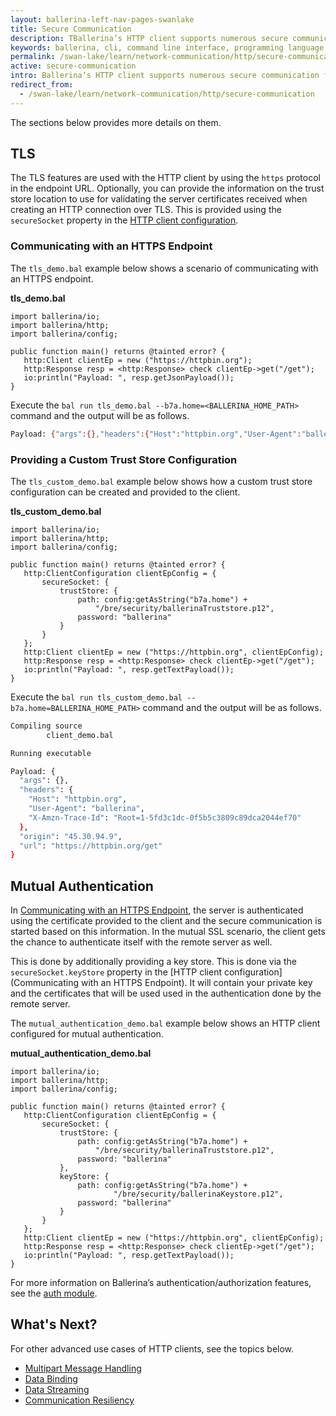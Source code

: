 ```yaml
---
layout: ballerina-left-nav-pages-swanlake
title: Secure Communication
description: TBallerina’s HTTP client supports numerous secure communication features such as Transport Level Security (TLS) and mutual authentication. 
keywords: ballerina, cli, command line interface, programming language
permalink: /swan-lake/learn/network-communication/http/secure-communication/
active: secure-communication
intro: Ballerina’s HTTP client supports numerous secure communication features such as Transport Level Security (TLS) and mutual authentication.   
redirect_from:
  - /swan-lake/learn/network-communication/http/secure-communication
---
```


The sections below provides more details on them.

## TLS

The TLS features are used with the HTTP client by using the `https` protocol in the endpoint URL. Optionally, you can  provide the information on the trust store location to use for validating the server certificates received when creating an HTTP connection over TLS. This is provided using the `secureSocket` property in the [HTTP client configuration](/swan-lake/learn/api-docs/ballerina/#/ballerina/http/1.0.6/http/records/ClientConfiguration). 

### Communicating with an HTTPS Endpoint

The `tls_demo.bal` example below shows a scenario of communicating with an HTTPS endpoint. 

**tls_demo.bal**
```ballerina
import ballerina/io;
import ballerina/http;
import ballerina/config;
 
public function main() returns @tainted error? {
   http:Client clientEp = new ("https://httpbin.org");
   http:Response resp = <http:Response> check clientEp->get("/get");
   io:println("Payload: ", resp.getJsonPayload());
}
```

Execute the `bal run tls_demo.bal --b7a.home=<BALLERINA_HOME_PATH>` command and the output will be as follows.

```bash
Payload: {"args":{},"headers":{"Host":"httpbin.org","User-Agent":"ballerina","X-Amzn-Trace-Id":"Root=1-5fd3bed7-6b8c04e179f3e1022231d67a"},"origin":"45.30.94.9","url":"https://httpbin.org/get"}
```

### Providing a Custom Trust Store Configuration

The `tls_custom_demo.bal` example below shows how a custom trust store configuration can be created and provided to the client.

**tls_custom_demo.bal**
```ballerina
import ballerina/io;
import ballerina/http;
import ballerina/config;
 
public function main() returns @tainted error? {
   http:ClientConfiguration clientEpConfig = {
       secureSocket: {
           trustStore: {
               path: config:getAsString("b7a.home") +
                   "/bre/security/ballerinaTruststore.p12",
               password: "ballerina"
           }
       }
   };
   http:Client clientEp = new ("https://httpbin.org", clientEpConfig);
   http:Response resp = <http:Response> check clientEp->get("/get");
   io:println("Payload: ", resp.getTextPayload());
}
```

Execute the `bal run tls_custom_demo.bal --b7a.home=BALLERINA_HOME_PATH>` command and the output will be as follows.

```bash
Compiling source
    	client_demo.bal

Running executable

Payload: {
  "args": {},
  "headers": {
	"Host": "httpbin.org",
	"User-Agent": "ballerina",
	"X-Amzn-Trace-Id": "Root=1-5fd3c1dc-0f5b5c3809c89dca2044ef70"
  },
  "origin": "45.30.94.9",
  "url": "https://httpbin.org/get"
}
```

## Mutual Authentication

In [Communicating with an HTTPS Endpoint](#communicating-with-an-https-endpoint), the server is authenticated using the certificate provided to the client and the secure communication is started based on this information. In the mutual SSL scenario, the client gets the chance to authenticate itself with the remote server as well. 

This is done by additionally providing a key store. This is done via the `secureSocket.keyStore` property in the [HTTP client configuration](Communicating with an HTTPS Endpoint). It will contain your private key and the certificates that will be used used in the authentication done by the remote server. 

The `mutual_authentication_demo.bal` example below shows an HTTP client configured for mutual authentication. 

**mutual_authentication_demo.bal**
```ballerina
import ballerina/io;
import ballerina/http;
import ballerina/config;
 
public function main() returns @tainted error? {
   http:ClientConfiguration clientEpConfig = {
       secureSocket: {
           trustStore: {
               path: config:getAsString("b7a.home") +
                   "/bre/security/ballerinaTruststore.p12",
               password: "ballerina"
           },
           keyStore: {
               path: config:getAsString("b7a.home") +
                       "/bre/security/ballerinaKeystore.p12",
               password: "ballerina"
           }
       }
   };
   http:Client clientEp = new ("https://httpbin.org", clientEpConfig);
   http:Response resp = <http:Response> check clientEp->get("/get");
   io:println("Payload: ", resp.getTextPayload());
}
```

For more information on Ballerina’s authentication/authorization features, see the [auth module](/swan-lake/learn/api-docs/ballerina/#/ballerina/auth/1.0.6).

## What's Next?

For other advanced use cases of HTTP clients, see the topics below.
- [Multipart Message Handling](/swan-lake/learn/network-communication/http/multipart-message-handling)
- [Data Binding](/swan-lake/learn/network-communication/http/data-binding)
- [Data Streaming](/swan-lake/learn/network-communication/http/data-streaming)
- [Communication Resiliency](/swan-lake/learn/network-communication/http/communication-resiliency)